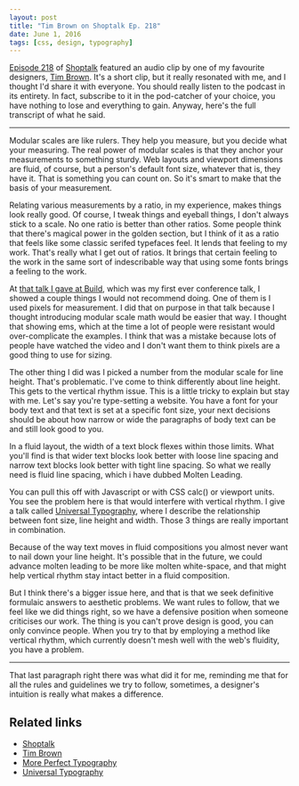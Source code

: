 ```yaml
---
layout: post
title: "Tim Brown on Shoptalk Ep. 218"
date: June 1, 2016
tags: [css, design, typography]
---
```

[Episode 218](http://shoptalkshow.com/episodes/218-rapidfire-60/) of [Shoptalk](http://shoptalkshow.com/) featured an audio clip by one of my favourite designers, [Tim Brown](http://tbrown.org/). It's a short clip, but it really resonated with me, and I thought I'd share it with everyone. You should really listen to the podcast in its entirety. In fact, subscribe to it in the pod-catcher of your choice, you have nothing to lose and everything to gain. Anyway, here's the full transcript of what he said.

---

Modular scales are like rulers. They help you measure, but you decide what your measuring. The real power of modular scales is that they anchor your measurements to something sturdy. Web layouts and viewport dimensions are fluid, of course, but a person's default font size, whatever that is, they have it. That is something you can count on. So it's smart to make that the basis of your measurement.

Relating various measurements by a ratio, in my experience, makes things look really good. Of course, I tweak things and eyeball things, I don't always stick to a scale. No one ratio is better than other ratios. Some people think that there's magical power in the golden section, but I think of it as a ratio that feels like some classic serifed typefaces feel. It lends that feeling to my work. That's really what I get out of ratios. It brings that certain feeling to the work in the same sort of indescribable way that using some fonts brings a feeling to the work.

At [that talk I gave at Build](https://vimeo.com/17079380), which was my first ever conference talk, I showed a couple things I would not recommend doing. One of them is I used pixels for measurement. I did that on purpose in that talk because I thought introducing modular scale math would be easier that way. I thought that showing ems, which at the time a lot of people were resistant would over-complicate the examples. I think that was a mistake because lots of people have watched the video and I don't want them to think pixels are a good thing to use for sizing.

The other thing I did was I picked a number from the modular scale for line height. That's problematic. I've come to think differently about line height. This gets to the vertical rhythm issue. This is a little tricky to explain but stay with me. Let's say you're type-setting a website. You have a font for your body text and that text is set at a specific font size, your next decisions should be about how narrow or wide the paragraphs of body text can be and still look good to you.

In a fluid layout, the width of a text block flexes within those limits. What you'll find is that wider text blocks look better with loose line spacing and narrow text blocks look better with tight line spacing. So what we really need is fluid line spacing, which i have dubbed Molten Leading.

You can pull this off with Javascript or with CSS calc() or viewport units. You see the problem here is that would interfere with vertical rhythm. I give a talk called [Universal Typography](http://universaltypography.com/), where I describe the relationship between font size, line height and width. Those 3 things are really important in combination.

Because of the way text moves in fluid compositions you almost never want to nail down your line height. It's possible that in the future, we could advance molten leading to be more like molten white-space, and that might help vertical rhythm stay intact better in a fluid composition.

But I think there's a bigger issue here, and that is that we seek definitive formulaic answers to aesthetic problems. We want rules to follow, that we feel like we did things right, so we have a defensive position when someone criticises our work. The thing is you can't prove design is good, you can only convince people. When you try to that by employing a method like vertical rhythm, which currently doesn't mesh well with the web's fluidity, you have a problem.

---

That last paragraph right there was what did it for me, reminding me that for all the rules and guidelines we try to follow, sometimes, a designer's intuition is really what makes a difference.

## Related links

<ul>
  <li class="no-margin"><a href="http://shoptalkshow.com/">Shoptalk</a></li>
  <li class="no-margin"><a href="http://tbrown.org/">Tim Brown</a></li>
  <li class="no-margin"><a href="https://vimeo.com/17079380">More Perfect Typography</a></li>
  <li><a href="http://universaltypography.com/">Universal Typography</a></li>
</ul>
